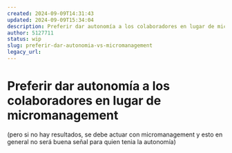 ```yaml
---
created: 2024-09-09T14:31:43
updated: 2024-09-09T15:34:04
description: Preferir dar autonomía a los colaboradores en lugar de micromanagement.
author: 5127711
status: wip
slug: preferir-dar-autonomia-vs-micromanagement
legacy_url: 
---
```


# Preferir dar autonomía a los colaboradores en lugar de micromanagement

(pero si no hay resultados, se debe actuar con micromanagement y esto en general no será buena señal para quien tenia la autonomía)
